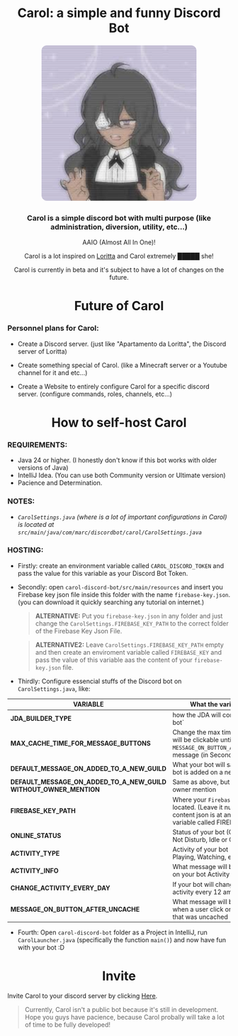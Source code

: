 <h1 align="center">Carol: a simple and funny Discord Bot</h1>

<p align="center">
  <img src="https://github.com/MarcelloDev6001/CarolBot/blob/main/avatar.png" 
       alt="logo"
       style="border-radius: 15px; border: 3px solid #ffffffff;"
       width="350" />
</p>

<h3 align="center">Carol is a simple discord bot with multi purpose (like administration, diversion, utility, etc...)</h3>

<p align="center">AAIO (Almost All In One)!</p>

<p align="center">Carol is a lot inspired on <a href="https://github.com/LorittaBot/Loritta" target="_blank">Loritta</a> and Carol extremely █████ she!</p>

<p align="center">Carol is currently in beta and it's subject to have a lot of changes on the future.</p>

<h1 align="center">Future of Carol</h1>

### Personnel plans for Carol:

- Create a Discord server. (just like "Apartamento da Loritta", the Discord server of Loritta)

- Create something special of Carol. (like a Minecraft server or a Youtube channel for it and etc...)

- Create a Website to entirely configure Carol for a specific discord server. (configure commands, roles, channels, etc...)

<h1 align="center">How to self-host Carol</h1>

### REQUIREMENTS:
- Java 24 or higher. (I honestly don't know if this bot works with older versions of Java)
- IntelliJ Idea. (You can use both Community version or Ultimate version)
- Pacience and Determination.

### NOTES:
- *`CarolSettings.java` (where is a lot of important configurations in Carol) is located at `src/main/java/com/marc/discordbot/carol/CarolSettings.java`*

### HOSTING:
- Firstly:
create an environment variable called `CAROL_DISCORD_TOKEN` and pass the value for this variable as your Discord Bot Token.

- Secondly:
open `carol-discord-bot/src/main/resources` and insert you Firebase key json file inside this folder with the name `firebase-key.json`. (you can download it quickly searching any tutorial on internet.)
  > **ALTERNATIVE:** Put you `firebase-key.json` in any folder and just change the `CarolSettings.FIREBASE_KEY_PATH` to the correct folder of the Firebase Key Json File.

  > **ALTERNATIVE2:** Leave `CarolSettings.FIREBASE_KEY_PATH` empty and then create an enviroment variable called `FIREBASE_KEY` and pass the value of this variable aas the content of your `firebase-key.json` file.
- Thirdly:
Configure essencial stuffs of the Discord bot on `CarolSettings.java`, like:

| VARIABLE                                         | What the variable do                                                                                       | Type       |
|--------------------------------------------------|-------------------------------------------------------------------------------------------------------------|------------------|
| **JDA_BUILDER_TYPE**                             | how the JDA will construct your bot`                                                                      | `byte (0, 1 or 2)`   |
| **MAX_CACHE_TIME_FOR_MESSAGE_BUTTONS**           | Change the max time a button will be clickable until appears the `MESSAGE_ON_BUTTON_AFTER_UNCACHE` message (in Seconds)  | `long`          |
| **DEFAULT_MESSAGE_ON_ADDED_TO_A_NEW_GUILD**      | What your bot will say when your bot is added on a new guild                                                 | `String`          |
| **DEFAULT_MESSAGE_ON_ADDED_TO_A_NEW_GUILD WITHOUT_OWNER_MENTION** | Same as above, but without owner mention                                                    | `String`          |
| **FIREBASE_KEY_PATH**                            | Where your `FirebaseKey.json` is located. (Leave it null if your content json is at an enviroment variable called FIREBASE_KEY) | `String` |
| **ONLINE_STATUS**                                | Status of your bot (Online, Do Not Disturb, Idle or Offline)                                                 | `OnlineStatus`          |
| **ACTIVITY_TYPE**                                | Activity of your bot (Listening, Playing, Watching, etc)                                                 | `ActivityType` |
| **ACTIVITY_INFO**                                | What message will be displayed on your bot Activity                                                          | `String`          |
| **CHANGE_ACTIVITY_EVERY_DAY**                                | If your bot will change the activity every 12 am                                                 | `boolean`          |
| **MESSAGE_ON_BUTTON_AFTER_UNCACHE**              | What message will be displayed when a user click on a button that was uncached                               | `String`          |

- Fourth:
Open `carol-discord-bot` folder as a Project in IntelliJ, run `CarolLauncher.java` (specifically the function `main()`) and now have fun with your bot :D

<h1 align="center">Invite</h1>

Invite Carol to your discord server by clicking [Here](https://discord.com/oauth2/authorize?client_id=1214985204985241600&permissions=8&integration_type=0&scope=bot).
> Currently, Carol isn't a public bot because it's still in development.
> Hope you guys have pacience, because Carol probally will take a lot of time to be fully developed!
